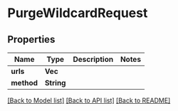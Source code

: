 # PurgeWildcardRequest

## Properties

Name | Type | Description | Notes
------------ | ------------- | ------------- | -------------
**urls** | **Vec<String>** |  | 
**method** | **String** |  | 

[[Back to Model list]](../README.md#documentation-for-models) [[Back to API list]](../README.md#documentation-for-api-endpoints) [[Back to README]](../README.md)


